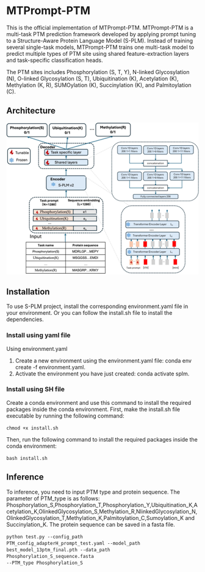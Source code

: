 # MTPrompt-PTM

This is the official implementation of MTPrompt-PTM. MTPrompt-PTM is a multi-task PTM prediction framework developed by applying prompt tuning to a Structure-Aware Protein Language Model (S-PLM). Instead of training several single-task models, MTPrompt-PTM trains one multi-task model to predict multiple types of PTM site using shared feature-extraction layers and task-specific classification heads. 

The PTM sites includes Phosphorylation (S, T, Y), N-linked Glycosylation (N), O-linked Glycosylation (S, T), Ubiquitination (K), Acetylation (K), Methylation (K, R), SUMOylation (K), Succinylation (K), and Palmitoylation (C).

<h2>Architecture</h2>
<img width="800" alt="image" src="https://github.com/hanye311/MTPrompt-PTM/blob/main/Architecture.jpg" />

<h2>Installation</h2>

To use S-PLM project, install the corresponding environment.yaml file in your environment. Or you can follow the install.sh file to install the dependencies.

<h3>Install using yaml file</h3>

Using environment.yaml

1. Create a new environment using the environment.yaml file: conda env create -f environment.yaml.
2. Activate the environment you have just created: conda activate splm.

<h3>Install using SH file</h3>

Create a conda environment and use this command to install the required packages inside the conda environment. First, make the install.sh file executable by running the following command:

<code>chmod +x install.sh</code>

Then, run the following command to install the required packages inside the conda environment:

<code>bash install.sh</code>

<h2>Inference</h2>

To inference, you need to input PTM type and protein sequence. The parameter of PTM_type is as follows: Phosphorylation_S,Phosphorylation_T,Phosphorylation_Y,Ubiquitination_K,Acetylation_K,OlinkedGlycosylation_S,Methylation_R,NlinkedGlycosylation_N,OlinkedGlycosylation_T,Methylation_K,Palmitoylation_C,Sumoylation_K and Succinylation_K.
The protein sequence can be saved in a fasta file.

<code>python test.py --config_path PTM_config_adapterH_prompt_test.yaml --model_path best_model_13ptm_final.pth --data_path Phosphorylation_S_sequence.fasta --PTM_type Phosphorylation_S</code>
